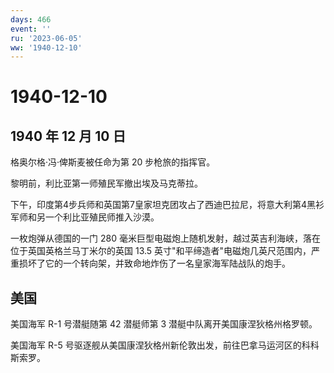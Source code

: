 ```yaml
---
days: 466
event: ''
ru: '2023-06-05'
ww: '1940-12-10'
---
```


# 1940-12-10

## 1940 年 12 月 10 日

格奥尔格·冯·俾斯麦被任命为第 20 步枪旅的指挥官。

黎明前，利比亚第一师殖民军撤出埃及马克蒂拉。

下午，印度第4步兵师和英国第7皇家坦克团攻占了西迪巴拉尼，将意大利第4黑衫军师和另一个利比亚殖民师推入沙漠。

一枚炮弹从德国的一门 280
毫米巨型电磁炮上随机发射，越过英吉利海峡，落在位于英国英格兰马丁米尔的英国
13.5
英寸"和平缔造者"电磁炮几英尺范围内，严重损坏了它的一个转向架，并致命地炸伤了一名皇家海军陆战队的炮手。

## 美国

美国海军 R-1 号潜艇随第 42 潜艇师第 3 潜艇中队离开美国康涅狄格州格罗顿。

美国海军 R-5
号驱逐舰从美国康涅狄格州新伦敦出发，前往巴拿马运河区的科科斯索罗。